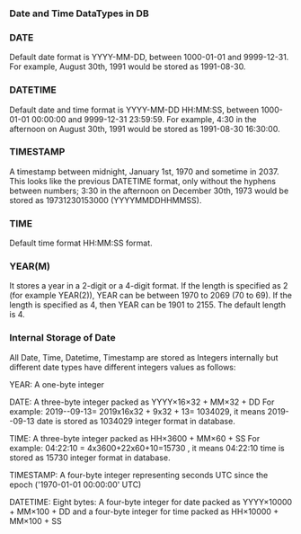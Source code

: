 
### Date and Time DataTypes in DB

### DATE 
   Default date format is YYYY-MM-DD, between 1000-01-01 and 9999-12-31.
   For example, August 30th, 1991 would be stored as 1991-08-30.

### DATETIME 
   Default date and time format is YYYY-MM-DD HH:MM:SS, between 1000-01-01 00:00:00 and 9999-12-31 23:59:59. 
   For example, 4:30 in the afternoon on August 30th, 1991 would be stored as 1991-08-30 16:30:00.
   
### TIMESTAMP
   A timestamp between midnight, January 1st, 1970 and sometime in 2037. This looks like the previous DATETIME format, only      without the hyphens between numbers; 3:30 in the afternoon on December 30th, 1973 would be stored as 
   19731230153000 (YYYYMMDDHHMMSS).

### TIME
   Default time format HH:MM:SS format.

### YEAR(M)
   It stores a year in a 2-digit or a 4-digit format. If the length is specified as 2 (for example YEAR(2)), 
   YEAR can be between 1970 to 2069 (70 to 69). If the length is specified as 4, then YEAR can be 1901 to 2155. 
   The default length is 4.
   
### Internal Storage of Date

All Date, Time, Datetime, Timestamp are stored as Integers internally but different date types have different integers values as follows: 

YEAR: A one-byte integer

DATE: A three-byte integer packed as YYYY×16×32 + MM×32 + DD
For example: 2019--09-13= 2019x16x32 + 9x32 + 13= 1034029, it means 2019--09-13 date is stored as 1034029 integer format in database.

TIME: A three-byte integer packed as HH×3600 + MM×60 + SS
For example: 04:22:10 = 4x3600+22x60+10=15730 , it means 04:22:10 time is stored as 15730 integer format in database.

TIMESTAMP: A four-byte integer representing seconds UTC since the epoch ('1970-01-01 00:00:00' UTC)

DATETIME: Eight bytes: A four-byte integer for date packed as YYYY×10000 + MM×100 + DD and a four-byte integer for time packed as HH×10000 + MM×100 + SS




